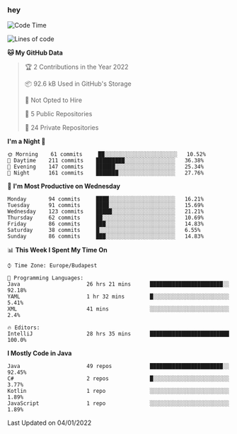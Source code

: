 ### hey

<!--START_SECTION:waka-->
![Code Time](http://img.shields.io/badge/Code%20Time-447%20hrs%2024%20mins-blue)

![Lines of code](https://img.shields.io/badge/From%20Hello%20World%20I%27ve%20Written-440%20Thousand%20lines%20of%20code-blue)

**🐱 My GitHub Data** 

> 🏆 2 Contributions in the Year 2022
 > 
> 📦 92.6 kB Used in GitHub's Storage 
 > 
> 🚫 Not Opted to Hire
 > 
> 📜 5 Public Repositories 
 > 
> 🔑 24 Private Repositories  
 > 
**I'm a Night 🦉** 

```text
🌞 Morning    61 commits     ██░░░░░░░░░░░░░░░░░░░░░░░   10.52% 
🌆 Daytime    211 commits    █████████░░░░░░░░░░░░░░░░   36.38% 
🌃 Evening    147 commits    ██████░░░░░░░░░░░░░░░░░░░   25.34% 
🌙 Night      161 commits    ███████░░░░░░░░░░░░░░░░░░   27.76%

```
📅 **I'm Most Productive on Wednesday** 

```text
Monday       94 commits     ████░░░░░░░░░░░░░░░░░░░░░   16.21% 
Tuesday      91 commits     ████░░░░░░░░░░░░░░░░░░░░░   15.69% 
Wednesday    123 commits    █████░░░░░░░░░░░░░░░░░░░░   21.21% 
Thursday     62 commits     ██░░░░░░░░░░░░░░░░░░░░░░░   10.69% 
Friday       86 commits     ███░░░░░░░░░░░░░░░░░░░░░░   14.83% 
Saturday     38 commits     █░░░░░░░░░░░░░░░░░░░░░░░░   6.55% 
Sunday       86 commits     ███░░░░░░░░░░░░░░░░░░░░░░   14.83%

```


📊 **This Week I Spent My Time On** 

```text
⌚︎ Time Zone: Europe/Budapest

💬 Programming Languages: 
Java                     26 hrs 21 mins      ███████████████████████░░   92.18% 
YAML                     1 hr 32 mins        █░░░░░░░░░░░░░░░░░░░░░░░░   5.41% 
XML                      41 mins             ░░░░░░░░░░░░░░░░░░░░░░░░░   2.4%

🔥 Editors: 
IntelliJ                 28 hrs 35 mins      █████████████████████████   100.0%

```

**I Mostly Code in Java** 

```text
Java                     49 repos            ███████████████████████░░   92.45% 
C#                       2 repos             █░░░░░░░░░░░░░░░░░░░░░░░░   3.77% 
Kotlin                   1 repo              ░░░░░░░░░░░░░░░░░░░░░░░░░   1.89% 
JavaScript               1 repo              ░░░░░░░░░░░░░░░░░░░░░░░░░   1.89%

```



 Last Updated on 04/01/2022
<!--END_SECTION:waka-->
